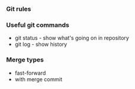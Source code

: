 ### Git rules

### Useful git commands
- git status - show what's going on in repository
- git log - show history


### Merge types
- fast-forward
- with merge commit